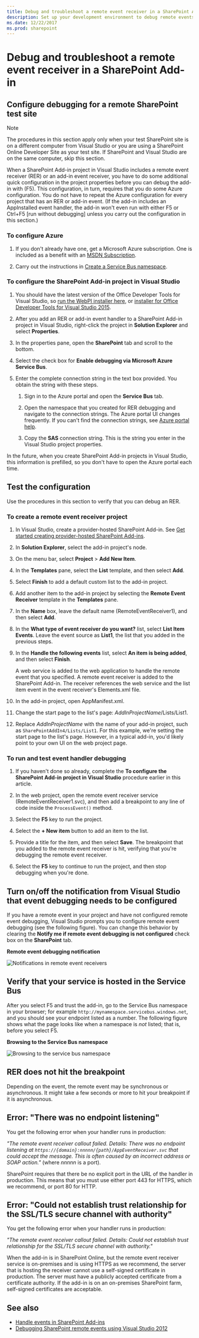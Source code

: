 ```yaml
---
title: Debug and troubleshoot a remote event receiver in a SharePoint Add-in
description: Set up your development environment to debug remote events by using Visual Studio.
ms.date: 12/22/2017
ms.prod: sharepoint
---
```



# Debug and troubleshoot a remote event receiver in a SharePoint Add-in

## Configure debugging for a remote SharePoint test site

> [!NOTE] 
> The procedures in this section apply only when your test SharePoint site is on a different computer from Visual Studio or you are using a SharePoint Online Developer Site as your test site. If SharePoint and Visual Studio are on the same computer, skip this section.

When a SharePoint Add-in project in Visual Studio includes a remote event receiver (RER) or an add-in event receiver, you have to do some additional quick configuration in the project properties before you can debug the add-in with (F5). This configuration, in turn, requires that you do some Azure configuration. You do not have to repeat the Azure configuration for every project that has an RER or add-in event. (If the add-in includes an AppInstalled event handler, the add-in won't even run with either F5 or Ctrl+F5 [run without debugging] unless you carry out the configuration in this section.)

### To configure Azure

1. If you don't already have one, get a Microsoft Azure subscription. One is included as a benefit with an [MSDN Subscription](http://azure.microsoft.com/en-us/pricing/member-offers/msdn-benefits/).

2. Carry out the instructions in [Create a Service Bus namespace](https://docs.microsoft.com/en-us/azure/service-bus-messaging/service-bus-resource-manager-overview).
    

### To configure the SharePoint Add-in project in Visual Studio

1. You should have the latest version of the Office Developer Tools for Visual Studio, so [run the WebPI installer here](http://aka.ms/OfficeDevToolsForVS2013), or  [installer for Office Developer Tools for Visual Studio 2015](http://aka.ms/OfficeDevToolsForVS2015).

2. After you add an RER or add-in event handler to a SharePoint Add-in project in Visual Studio, right-click the project in **Solution Explorer** and select **Properties**.

3. In the properties pane, open the **SharePoint** tab and scroll to the bottom.

4. Select the check box for **Enable debugging via Microsoft Azure Service Bus**.

5. Enter the complete connection string in the text box provided. You obtain the string with these steps.
    
    1. Sign in to the Azure portal and open the **Service Bus** tab.

    2. Open the namespace that you created for RER debugging and navigate to the connection strings. The Azure portal UI changes frequently. If you can't find the connection strings, see [Azure portal help](https://docs.microsoft.com/en-us/azure/).

    3. Copy the **SAS** connection string. This is the string you enter in the Visual Studio project properties.

In the future, when you create SharePoint Add-in projects in Visual Studio, this information is prefilled, so you don't have to open the Azure portal each time.


<a name="CreateRER"> </a>

## Test the configuration

Use the procedures in this section to verify that you can debug an RER.

### To create a remote event receiver project

1. In Visual Studio, create a provider-hosted SharePoint Add-in. See [Get started creating provider-hosted SharePoint Add-ins](get-started-creating-provider-hosted-sharepoint-add-ins.md).

2. In **Solution Explorer**, select the add-in project's node.

3. On the menu bar, select **Project** > **Add New Item**.

4. In the **Templates** pane, select the **List** template, and then select **Add**.

5. Select **Finish** to add a default custom list to the add-in project.

6. Add another item to the add-in project by selecting the **Remote Event Receiver** template in the **Templates** pane.

7. In the **Name** box, leave the default name (RemoteEventReceiver1), and then select **Add**.

8. In the **What type of event receiver do you want?** list, select **List Item Events**. Leave the event source as **List1**, the list that you added in the previous steps.

9. In the **Handle the following events** list, select **An item is being added**, and then select **Finish**.
    
    A web service is added to the web application to handle the remote event that you specified. A remote event receiver is added to the SharePoint Add-in. The receiver references the web service and the list item event in the event receiver's Elements.xml file.

10. In the add-in project, open AppManifest.xml.

11. Change the start page to the list's page: _AddInProjectName_/Lists/List1.

12. Replace _AddInProjectName_ with the name of your add-in project, such as `SharePointAddIn4/Lists/List1`. For this example, we're setting the start page to the list's page. However, in a typical add-in, you'd likely point to your own UI on the web project page.
    
 

### To run and test event handler debugging

1. If you haven't done so already, complete the **To configure the SharePoint Add-in project in Visual Studio** procedure earlier in this article.

2. In the web project, open the remote event receiver service (RemoteEventReceiver1.svc), and then add a breakpoint to any line of code inside the `ProcessEvent()` method.

3. Select the **F5** key to run the project.

4. Select the **+ New item** button to add an item to the list.

5. Provide a title for the item, and then select **Save**. The breakpoint that you added to the remote event receiver is hit, verifying that you're debugging the remote event receiver.

6. Select the **F5** key to continue to run the project, and then stop debugging when you're done.


<a name="RER_TurnOnOffNotificationsinRER"> </a>

## Turn on/off the notification from Visual Studio that event debugging needs to be configured

If you have a remote event in your project and have not configured remote event debugging, Visual Studio prompts you to configure remote event debugging (see the following figure). You can change this behavior by clearing the **Notify me if remote event debugging is not configured** check box on the **SharePoint** tab.

**Remote event debugging notification**

![Notifications in remote event receivers](../images/SP15Con_Remote_Event_Receivers_FAQ_fig3.png)

<a name="RER_HowDoIKnowWheteherMyServiceisHostedintheServiceBus"> </a>

## Verify that your service is hosted in the Service Bus

After you select F5 and trust the add-in, go to the Service Bus namespace in your browser; for example `http://mynamespace.servicebus.windows.net`, and you should see your endpoint listed as a number. The following figure shows what the page looks like when a namespace is *not* listed; that is, before you select F5.

**Browsing to the Service Bus namespace**

![Browsing to the service bus namespace](../images/SP15Con_Remote_Event_Receivers_FAQ_fig4.PNG)

<a name="RER_DoesNotHitTheBreakPoint"> </a>

## RER does not hit the breakpoint

Depending on the event, the remote event may be synchronous or asynchronous. It might take a few seconds or more to hit your breakpoint if it is asynchronous.

## Error: "There was no endpoint listening"

You get the following error when your handler runs in production:

*"The remote event receiver callout failed. Details: There was no endpoint listening at `https://{domain}:nnnnn/{path}/AppEventReceiver.svc` that could accept the message. This is often caused by an incorrect address or SOAP action."* (where  _nnnnn_ is a port).

SharePoint requires that there be no explicit port in the URL of the handler in production. This means that you must use either port 443 for HTTPS, which we recommend, or port 80 for HTTP. 

## Error: "Could not establish trust relationship for the SSL/TLS secure channel with authority"

You get the following error when your handler runs in production:

*"The remote event receiver callout failed. Details: Could not establish trust relationship for the SSL/TLS secure channel with authority."*

When the add-in is in SharePoint Online, but the remote event receiver service is on-premises and is using HTTPS as we recommend, the server that is hosting the receiver cannot use a self-signed certificate in production. The server must have a publicly accepted certificate from a certificate authority. If the add-in is on an on-premises SharePoint farm, self-signed certificates are acceptable.

## See also

-  [Handle events in SharePoint Add-ins](handle-events-in-sharepoint-add-ins.md)
-  [Debugging SharePoint remote events using Visual Studio 2012](http://blogs.msdn.com/b/officeapps/archive/2013/03/21/update-to-debugging-sharepoint-remote-events-using-visual-studio-2012.aspx)
    
 

